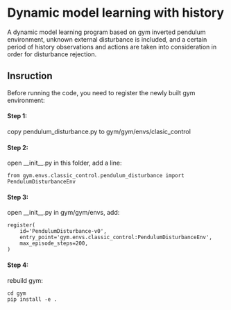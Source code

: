 # Dynamic model learning with history

A dynamic model learning program based on gym inverted pendulum environment, unknown external disturbance is included, and a certain period of history observations and actions are taken into consideration in order for disturbance rejection.

## Insruction

Before running the code, you need to register the newly built gym environment:

#### Step 1:
copy pendulum_disturbance.py to gym/gym/envs/clasic_control

#### Step 2:
open \_\_init\_\_.py in this folder, add a line:

    from gym.envs.classic_control.pendulum_disturbance import PendulumDisturbanceEnv

#### Step 3:
open \_\_init\_\_.py in gym/gym/envs, add:

    register(
        id='PendulumDisturbance-v0',
        entry_point='gym.envs.classic_control:PendulumDisturbanceEnv',
        max_episode_steps=200,
    )

#### Step 4:
rebuild gym: 

    cd gym
    pip install -e .
